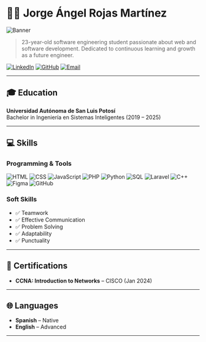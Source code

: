# 👨‍💻 Jorge Ángel Rojas Martínez

![Banner](https://raw.githubusercontent.com/JoeRojas1914/JoeRojas1914/main/assets/banner.png)

> 23-year-old software engineering student passionate about web and software development. Dedicated to continuous learning and growth as a future engineer.

[![LinkedIn](https://img.shields.io/badge/LinkedIn-Profile-blue?style=flat&logo=linkedin)](https://www.linkedin.com/in/jorge-rojas-12292a31b/)
[![GitHub](https://img.shields.io/badge/GitHub-JoeRojas1914-black?style=flat&logo=github)](https://github.com/JoeRojas1914)
[![Email](https://img.shields.io/badge/Email-jorgeangelrojasmtz@gmail.com-red?style=flat&logo=gmail)](mailto:jorgeangelrojasmtz@gmail.com)

---

## 🎓 Education

**Universidad Autónoma de San Luis Potosí**  
Bachelor in Ingeniería en Sistemas Inteligentes (2019 – 2025)

---

## 💻 Skills

### Programming & Tools
![HTML](https://img.shields.io/badge/HTML-E34F26?style=flat&logo=html5&logoColor=white)
![CSS](https://img.shields.io/badge/CSS-1572B6?style=flat&logo=css3&logoColor=white)
![JavaScript](https://img.shields.io/badge/JavaScript-F7DF1E?style=flat&logo=javascript&logoColor=black)
![PHP](https://img.shields.io/badge/PHP-777BB4?style=flat&logo=php&logoColor=white)
![Python](https://img.shields.io/badge/Python-3776AB?style=flat&logo=python&logoColor=white)
![SQL](https://img.shields.io/badge/SQL-003B57?style=flat&logo=postgresql&logoColor=white)
![Laravel](https://img.shields.io/badge/Laravel-FF2D20?style=flat&logo=laravel&logoColor=white)
![C++](https://img.shields.io/badge/C++-00599C?style=flat&logo=c%2B%2B&logoColor=white)
![Figma](https://img.shields.io/badge/Figma-F24E1E?style=flat&logo=figma&logoColor=white)
![GitHub](https://img.shields.io/badge/GitHub-181717?style=flat&logo=github&logoColor=white)

### Soft Skills
- ✅ Teamwork
- ✅ Effective Communication
- ✅ Problem Solving
- ✅ Adaptability
- ✅ Punctuality

---
## 📜 Certifications

- **CCNA: Introduction to Networks** – CISCO (Jan 2024)

---

## 🌐 Languages

- **Spanish** – Native
- **English** – Advanced

---


